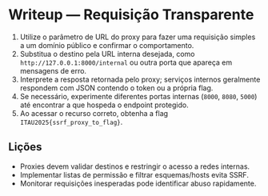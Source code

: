 # Writeup — Requisição Transparente

1. Utilize o parâmetro de URL do proxy para fazer uma requisição simples a um domínio público e confirmar o comportamento.
2. Substitua o destino pela URL interna desejada, como `http://127.0.0.1:8000/internal` ou outra porta que apareça em mensagens de erro.
3. Interprete a resposta retornada pelo proxy; serviços internos geralmente respondem com JSON contendo o token ou a própria flag.
4. Se necessário, experimente diferentes portas internas (`8000`, `8080`, `5000`) até encontrar a que hospeda o endpoint protegido.
5. Ao acessar o recurso correto, obtenha a flag `ITAU2025{ssrf_proxy_to_flag}`.

## Lições
- Proxies devem validar destinos e restringir o acesso a redes internas.
- Implementar listas de permissão e filtrar esquemas/hosts evita SSRF.
- Monitorar requisições inesperadas pode identificar abuso rapidamente.
